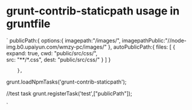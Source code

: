 # grunt-contrib-staticpath  usage in gruntfile

`
publicPath:{
            options:{
                imagepath:"/images/",
                imagepathPublic:"//node-img.b0.upaiyun.com/wmzy-pc/images/"
            },
            autoPublicPath:{
                files: [
                    {
                        expand: true,
                        cwd: "public/src/css/",  
                        src: "**/*.css",
                        dest: "public/src/css/"
                    }
                ]
            }
            
        },




grunt.loadNpmTasks('grunt-contrib-staticpath');


//test task
grunt.registerTask('test',["publicPath"]);

`